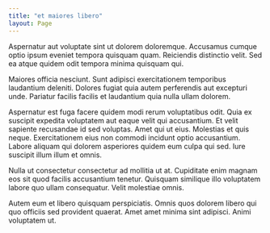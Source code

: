 ```yaml
---
title: "et maiores libero"
layout: Page
---
```

Aspernatur aut voluptate sint ut dolorem doloremque. Accusamus cumque optio ipsum eveniet tempora quisquam quam. Reiciendis distinctio velit. Sed ea atque quidem odit tempora minima quisquam qui.
 Maiores officia nesciunt. Sunt adipisci exercitationem temporibus laudantium deleniti. Dolores fugiat quia autem perferendis aut excepturi unde. Pariatur facilis facilis et laudantium quia nulla ullam dolorem.
 Aspernatur est fuga facere quidem modi rerum voluptatibus odit. Quia ex suscipit expedita voluptatem aut eaque velit qui accusantium. Et velit sapiente recusandae id sed voluptas. Amet qui ut eius.
Molestias et quis neque. Exercitationem eius non commodi incidunt optio accusantium. Labore aliquam qui dolorem asperiores quidem eum culpa qui sed. Iure suscipit illum illum et omnis.
 Nulla ut consectetur consectetur ad mollitia ut at. Cupiditate enim magnam eos sit quod facilis accusantium tenetur. Quisquam similique illo voluptatem labore quo ullam consequatur. Velit molestiae omnis.
 Autem eum et libero quisquam perspiciatis. Omnis quos dolorem libero qui quo officiis sed provident quaerat. Amet amet minima sint adipisci. Animi voluptatem ut.
